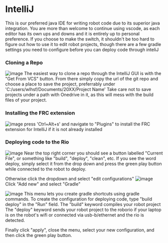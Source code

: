 # IntelliJ
This is our preferred java IDE for writing robot code due to its superior java integration. You are more than welcome to continue using vscode, as each editor has its own ups and downs and it is entirely up to personal preference.
If you choose to make the switch, it shouldn't be too hard to figure out how to use it to edit robot projects, though there are a few gradle settings you need to configure before you can deploy code through inteliJ

### Cloning a Repo
![image](https://github.com/2BDetermined-7034/Software-Training/assets/33676445/ee1f49c1-6d7a-4e62-90c2-7a1fdc5d8a25)
The easiest way to clone a repo through the IntelliJ GUI is with the "Get From VCS" button. From there simply copy the url of the git repo and choose a place to save the project, preferrably under 'C:/users/wlhsf/Documents/20XX/Project Name'
Take care not to save projects under a path with Onedrive in it, as this will mess with the build files of your project.

### Installing the FRC extension
![image](https://github.com/2BDetermined-7034/Software-Training/assets/33676445/39b318a7-e37e-4268-b314-d2a00771e48c)
press 'Ctrl+Alt+s' and navigate to "Plugins" to install the FRC extension for IntelliJ if it is not already installed

### Deploying code to the Rio
![image](https://github.com/2BDetermined-7034/Software-Training/assets/33676445/2aee3ab9-ce96-4a86-9cf5-6fb10cd4449e)
Near the top right corner you should see a button labelled "Current File", or something like "build", "deploy", "clean", etc.
If you see the word deploy, simply select it from the drop down and press the green play button while connected to the robot to deploy. 

Otherwise click the dropdown and select "edit configurations"
![image](https://github.com/2BDetermined-7034/Software-Training/assets/33676445/9e317892-63c3-4e06-9ddc-9c09b2b04122)
Click "Add new" and select "Gradle"

![image](https://github.com/2BDetermined-7034/Software-Training/assets/33676445/ff9188f5-f3c8-43e1-8f25-b0866c3bada5)
This menu lets you create gradle shortcuts using gradle commands. To create the configuration for deploying code, type "build deploy" in the "Run" field. 
The "build" keyword compiles your robot project
The "deploy" keyword sends your robot project to the roborio if your laptop is on the robot's wifi or connected via usb-b/ethernet and the rio is detected.

Finally click "apply", close the menu, select your new configuration, and then click the green play button. 
